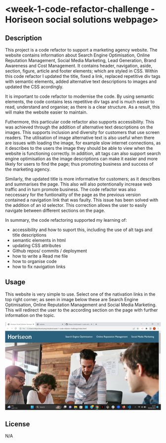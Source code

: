 # <week-1-code-refactor-challenge - Horiseon social solutions webpage>

## Description

This project is a code refactor to support a marketing agency website. The website contains information about Search Engine Optimisation, Online Reputation Management, Social Media Marketing, Lead Generation, Brand Awareness and Cost Management. It contains header, navigation, aside, section, figure, article and footer elements; which are styled in CSS. Within this code refactor I updated the title, fixed a link, replaced repetitive div tags with semantic elements, added alternative text descriptions to images and updated the CSS acordingly. 

It is important to code refactor to modernise the code. By using semantic elements, the code contains less repetitive div tags and is much easier to read, understand and organise; as there is a clear structure. As a result, this will make the website easier to maintain.

Futhermore, this particular code refactor also supports accessibility. This was achieved through the addition of alternative text descriptions on the images. This supports inclusion and diversity for customers that use screen readers. The utilisation of image alternative text is also useful when there are issues with loading the image, for example slow internet connections, as it describes to the users the image they should be able to view when the website is functioning correctly. In addition, alt tags can also support search engine optimisation as the image descriptions can make it easier and more likely for users to find the page; thus promoting business and success of the marketing agency. 

Similarly, the updated title is more informative for customers; as it describes and summarises the page. This also will also potentionally increase web traffic and in turn promote business. The code refactor was also neccessary for the funtionality of the page as the previous version contained a navigation link that was faulty. This issue has been solved with the addition of an id selector. This correction allows the user to easily navigate between different sections on the page.

In summary, the code refactoring supported my learning of:
- accessibility and how to suport this, including the use of alt tags and title descriptions
- semantic elements in html
- updating CSS attributes
- Github repos/ commits / deployment
- how to write a Read me file
- how to organise code
- how to fix navigation links

## Usage

This website is very simple to use. Select one of the nativation links in the top right corner; as seen in image below these are Search Engine Optimisation, Online Reputation Management and Social Media Marketing. This will redirect the user to the according section on the page with further information on the topic. 

![The top of the Horiseon webpage, which contains a header, navigation options and a large image of a digitital marketing meeting](/assets/images/screenshot-horiseon-webpage.png)

## License
N/A